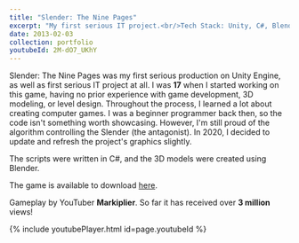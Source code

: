 ```yaml
---
title: "Slender: The Nine Pages"
excerpt: "My first serious IT project.<br/>Tech Stack: Unity, C#, Blender, Gimp"
date: 2013-02-03
collection: portfolio
youtubeId: 2M-dO7_UKhY
---
```


Slender: The Nine Pages was my first serious production on Unity Engine, as well as first serious IT project at all.
I was **17** when I started working on this game, having no prior experience with game development, 3D modeling, or level design.
Throughout the process, I learned a lot about creating computer games.
I was a beginner programmer back then, so the code isn't something worth showcasing.
However, I'm still proud of the algorithm controlling the Slender (the antagonist).
In 2020, I decided to update and refresh the project's graphics slightly.

The scripts were written in C#, and the 3D models were created using Blender.

The game is available to download [here](https://www.indiedb.com/games/slender-the-nine-pages).

Gameplay by YouTuber **Markiplier**. So far it has received over **3 million** views!

{% include youtubePlayer.html id=page.youtubeId %}
